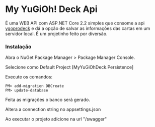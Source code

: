 # My YuGiOh! Deck Api 

É uma WEB API com ASP.NET Core 2.2 simples que consome a api [ygoprodeck](https://db.ygoprodeck.com/api-guide/) e dá a opção de salvar 
as informações das cartas em um servidor local. É um projetinho feito por diversão.

### Instalação

Abra o NuGet Package Manager > Package Manager Console.

Selecione como Default Project [MyYuGiOhDeck.Persistence]

Execute os comandos:

```
PM> add-migration DBCreate
PM> update-database
```
Feita as migrações o banco será gerado.

Altera a connection string no appsettings.json

Ao executar o projeto adicione na url "/swagger"

